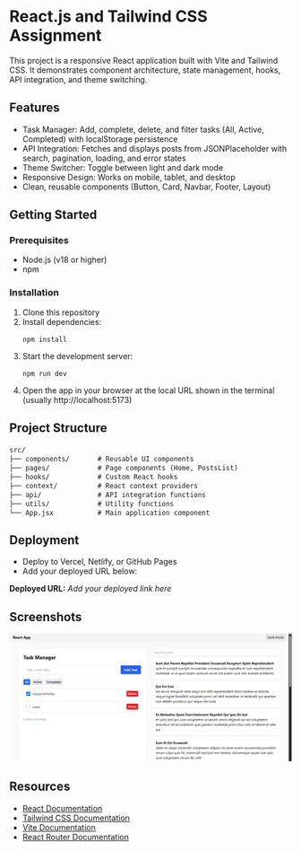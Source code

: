 
# React.js and Tailwind CSS Assignment

This project is a responsive React application built with Vite and Tailwind CSS. It demonstrates component architecture, state management, hooks, API integration, and theme switching.

## Features
- Task Manager: Add, complete, delete, and filter tasks (All, Active, Completed) with localStorage persistence
- API Integration: Fetches and displays posts from JSONPlaceholder with search, pagination, loading, and error states
- Theme Switcher: Toggle between light and dark mode
- Responsive Design: Works on mobile, tablet, and desktop
- Clean, reusable components (Button, Card, Navbar, Footer, Layout)

## Getting Started

### Prerequisites
- Node.js (v18 or higher)
- npm

### Installation
1. Clone this repository
2. Install dependencies:
   ```
   npm install
   ```
3. Start the development server:
   ```
   npm run dev
   ```
4. Open the app in your browser at the local URL shown in the terminal (usually http://localhost:5173)

## Project Structure
```
src/
├── components/       # Reusable UI components
├── pages/            # Page components (Home, PostsList)
├── hooks/            # Custom React hooks
├── context/          # React context providers
├── api/              # API integration functions
├── utils/            # Utility functions
└── App.jsx           # Main application component
```

## Deployment
- Deploy to Vercel, Netlify, or GitHub Pages
- Add your deployed URL below:

**Deployed URL:** _Add your deployed link here_

## Screenshots

![App Screenshot](./screenshots/Screenshot%202025-06-27%20111943.png)

## Resources
- [React Documentation](https://react.dev/)
- [Tailwind CSS Documentation](https://tailwindcss.com/docs)
- [Vite Documentation](https://vitejs.dev/guide/)
- [React Router Documentation](https://reactrouter.com/) 